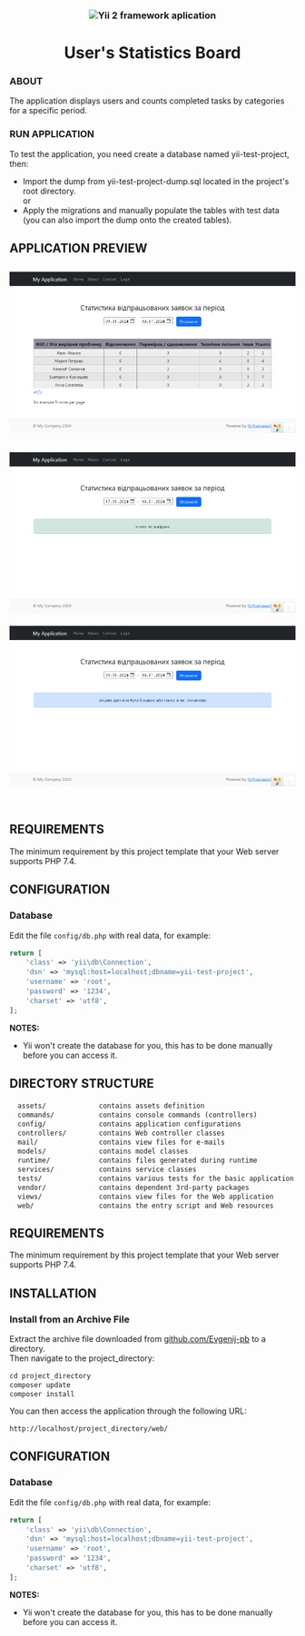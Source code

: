<p align="center">
<h3 align="center"><img src="https://avatars0.githubusercontent.com/u/993323" height="30px">Yii 2 framework aplication </h3>
</p>
<h1 align="center"> User's Statistics Board</h1>

### ABOUT 
The application displays users and counts completed tasks by categories for a specific period.
<br>

### RUN APPLICATION 
To test the application, you need create a database named yii-test-project, then:
-  Import the dump from yii-test-project-dump.sql located in the project's root  directory.<br>
	 or
-  Apply the migrations and manually populate the tables with test data (you can also import the dump onto the created tables).


APPLICATION PREVIEW
------------

![Image alt](https://raw.githubusercontent.com/Evgenij-pb/Yii-user_statistics_board/master/screenshot.png)
-------------------
![Image alt](https://raw.githubusercontent.com/Evgenij-pb/Yii-user_statistics_board/master/screenshot1.png)
-------------------
![Image alt](https://raw.githubusercontent.com/Evgenij-pb/Yii-user_statistics_board/master/screenshot2.png)

<br>

REQUIREMENTS
------------

The minimum requirement by this project template that your Web server supports PHP 7.4.


CONFIGURATION
-------------

### Database

Edit the file `config/db.php` with real data, for example:

```php
return [
    'class' => 'yii\db\Connection',
    'dsn' => 'mysql:host=localhost;dbname=yii-test-project',
    'username' => 'root',
    'password' => '1234',
    'charset' => 'utf8',
];
```

**NOTES:**
- Yii won't create the database for you, this has to be done manually before you can access it.


DIRECTORY STRUCTURE
-------------------

      assets/             contains assets definition
      commands/           contains console commands (controllers)
      config/             contains application configurations
      controllers/        contains Web controller classes
      mail/               contains view files for e-mails
      models/             contains model classes
      runtime/            contains files generated during runtime
      services/           contains service classes
      tests/              contains various tests for the basic application
      vendor/             contains dependent 3rd-party packages
      views/              contains view files for the Web application
      web/                contains the entry script and Web resources



REQUIREMENTS
------------

The minimum requirement by this project template that your Web server supports PHP 7.4.


INSTALLATION
------------

### Install from an Archive File

Extract the archive file downloaded from [github.com/Evgenij-pb](https://codeload.github.com/Evgenij-pb/Yii-user_statistics_board/zip/refs/heads/master) to
a directory.<br> 
Then navigate to the project_directory:
~~~
cd project_directory
composer update
composer install
~~~

You can then access the application through the following URL:

~~~
http://localhost/project_directory/web/
~~~


CONFIGURATION
-------------

### Database

Edit the file `config/db.php` with real data, for example:

```php
return [
    'class' => 'yii\db\Connection',
    'dsn' => 'mysql:host=localhost;dbname=yii-test-project',
    'username' => 'root',
    'password' => '1234',
    'charset' => 'utf8',
];
```

**NOTES:**
- Yii won't create the database for you, this has to be done manually before you can access it.

